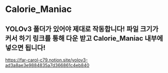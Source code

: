 # Calorie_Maniac
## YOLOv3 폴더가 있어야 제대로 작동합니다! 파일 크기가 커서 하기 링크를 통해 다운 받고 Calorie_Maniac 내부에 넣으면 됩니다!
https://far-carol-c79.notion.site/yolov3-ad3a8ae3e9884835a7d366861c4eb840

